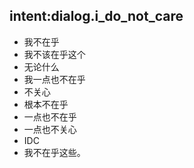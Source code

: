 ## intent:dialog.i_do_not_care
- 我不在乎
- 我不该在乎这个
- 无论什么
- 我一点也不在乎
- 不关心
- 根本不在乎
- 一点也不在乎
- 一点也不关心
- IDC
- 我不在乎这些。
